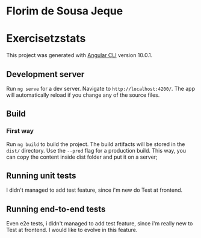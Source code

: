 # Florim de Sousa Jeque

# Exercisetzstats

This project was generated with [Angular CLI](https://github.com/angular/angular-cli) version 10.0.1.

## Development server

Run `ng serve` for a dev server. Navigate to `http://localhost:4200/`. The app will automatically reload if you change any of the source files.

## Build

### First way

Run `ng build` to build the project. The build artifacts will be stored in the `dist/` directory. Use the `--prod` flag for a production build. This way, you can copy the content inside dist folder and put it on a server;

## Running unit tests

I didn't managed to add test feature, since i'm new do Test at frontend.

## Running end-to-end tests

Even e2e tests, i didn't managed to add test feature, since i'm really new to Test at frontend. I would like to evolve in this feature.
